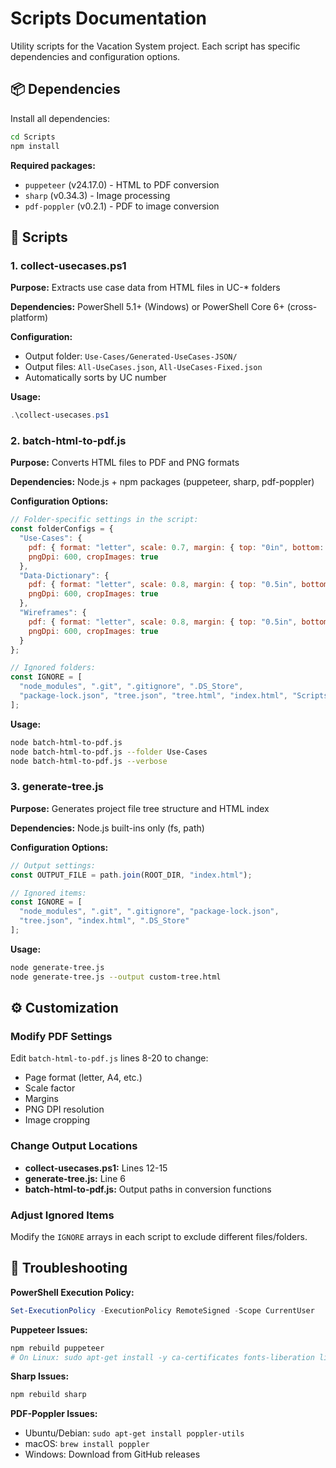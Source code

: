 # Scripts Documentation

Utility scripts for the Vacation System project. Each script has specific dependencies and configuration options.

## 📦 Dependencies

Install all dependencies:
```bash
cd Scripts
npm install
```

**Required packages:**
- `puppeteer` (v24.17.0) - HTML to PDF conversion
- `sharp` (v0.34.3) - Image processing
- `pdf-poppler` (v0.2.1) - PDF to image conversion

## 🚀 Scripts

### 1. collect-usecases.ps1
**Purpose:** Extracts use case data from HTML files in UC-* folders

**Dependencies:** PowerShell 5.1+ (Windows) or PowerShell Core 6+ (cross-platform)

**Configuration:**
- Output folder: `Use-Cases/Generated-UseCases-JSON/`
- Output files: `All-UseCases.json`, `All-UseCases-Fixed.json`
- Automatically sorts by UC number

**Usage:**
```powershell
.\collect-usecases.ps1
```

### 2. batch-html-to-pdf.js
**Purpose:** Converts HTML files to PDF and PNG formats

**Dependencies:** Node.js + npm packages (puppeteer, sharp, pdf-poppler)

**Configuration Options:**
```javascript
// Folder-specific settings in the script:
const folderConfigs = {
  "Use-Cases": {
    pdf: { format: "letter", scale: 0.7, margin: { top: "0in", bottom: "0in", left: "0.5in", right: "0.5in" } },
    pngDpi: 600, cropImages: true
  },
  "Data-Dictionary": {
    pdf: { format: "letter", scale: 0.8, margin: { top: "0.5in", bottom: "0in", left: "0.5in", right: "0.5in" } },
    pngDpi: 600, cropImages: true
  },
  "Wireframes": {
    pdf: { format: "letter", scale: 0.8, margin: { top: "0.5in", bottom: "0in", left: "0.5in", right: "0.5in" } },
    pngDpi: 600, cropImages: true
  }
};

// Ignored folders:
const IGNORE = [
  "node_modules", ".git", ".gitignore", ".DS_Store",
  "package-lock.json", "tree.json", "tree.html", "index.html", "Scripts"
];
```

**Usage:**
```bash
node batch-html-to-pdf.js
node batch-html-to-pdf.js --folder Use-Cases
node batch-html-to-pdf.js --verbose
```

### 3. generate-tree.js
**Purpose:** Generates project file tree structure and HTML index

**Dependencies:** Node.js built-ins only (fs, path)

**Configuration Options:**
```javascript
// Output settings:
const OUTPUT_FILE = path.join(ROOT_DIR, "index.html");

// Ignored items:
const IGNORE = [
  "node_modules", ".git", ".gitignore", "package-lock.json", 
  "tree.json", "index.html", ".DS_Store"
];
```

**Usage:**
```bash
node generate-tree.js
node generate-tree.js --output custom-tree.html
```

## ⚙️ Customization

### Modify PDF Settings
Edit `batch-html-to-pdf.js` lines 8-20 to change:
- Page format (letter, A4, etc.)
- Scale factor
- Margins
- PNG DPI resolution
- Image cropping

### Change Output Locations
- **collect-usecases.ps1:** Lines 12-15
- **generate-tree.js:** Line 6
- **batch-html-to-pdf.js:** Output paths in conversion functions

### Adjust Ignored Items
Modify the `IGNORE` arrays in each script to exclude different files/folders.

## 🔧 Troubleshooting

**PowerShell Execution Policy:**
```powershell
Set-ExecutionPolicy -ExecutionPolicy RemoteSigned -Scope CurrentUser
```

**Puppeteer Issues:**
```bash
npm rebuild puppeteer
# On Linux: sudo apt-get install -y ca-certificates fonts-liberation libappindicator3-1
```

**Sharp Issues:**
```bash
npm rebuild sharp
```

**PDF-Poppler Issues:**
- Ubuntu/Debian: `sudo apt-get install poppler-utils`
- macOS: `brew install poppler`
- Windows: Download from GitHub releases

